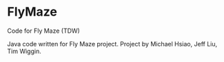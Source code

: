# FlyMaze
Code for Fly Maze (TDW)

Java code written for Fly Maze project. Project by Michael Hsiao, Jeff Liu, Tim Wiggin.
